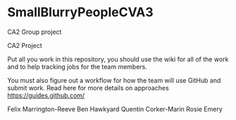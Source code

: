 # SmallBlurryPeopleCVA3
CA2 Group project

CA2 Project 

Put all you work in this repository, you should use the wiki for all of the work and to help tracking jobs for the team members.

You must also figure out a workflow for how the team will use GitHub and submit work. Read here for more details on approaches https://guides.github.com/

Felix Marrington-Reeve
Ben Hawkyard
Quentin Corker-Marin
Rosie Emery


